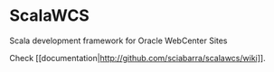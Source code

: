 # ScalaWCS

Scala development framework for Oracle WebCenter Sites

Check [[documentation|http://github.com/sciabarra/scalawcs/wiki]].





